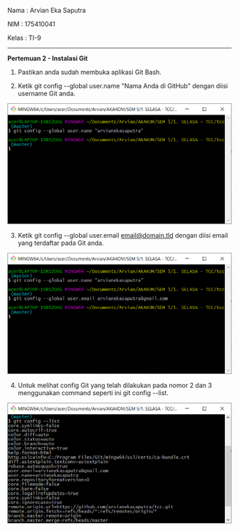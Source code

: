 Nama	: Arvian Eka Saputra

NIM		: 175410041

Kelas	: TI-9
________________________________________
**Pertemuan 2 - Instalasi Git**

1.	Pastikan anda sudah membuka aplikasi Git Bash.


2.	Ketik git config --global user.name "Nama Anda di GitHub" dengan diisi username Git anda.

![satu](1.png)
 

3.	Ketik git config --global user.email email@domain.tld dengan diisi email yang terdaftar pada Git anda.

![dua](2.png)

 
4.	Untuk melihat config Git yang telah dilakukan pada nomor 2 dan 3 menggunakan command seperti ini git config --list.

![tiga](3.png)
